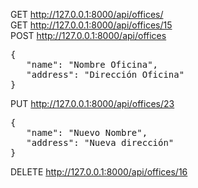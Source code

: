 GET http://127.0.0.1:8000/api/offices/ <br/>
GET http://127.0.0.1:8000/api/offices/15 <br/>
POST http://127.0.0.1:8000/api/offices <br/>
<pre>
{
   "name": "Nombre Oficina",
   "address": "Dirección Oficina"
}
</pre>
PUT http://127.0.0.1:8000/api/offices/23 <br/>
<pre>
{
   "name": "Nuevo Nombre",
   "address": "Nueva dirección"
}
</pre>
DELETE http://127.0.0.1:8000/api/offices/16
